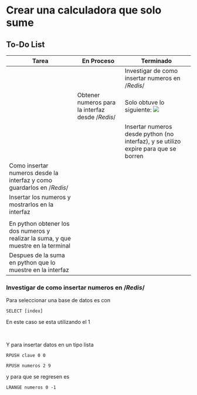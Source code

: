 # Crear una calculadora que solo sume

## To-Do List

| Tarea                                  | En Proceso | Terminado |
|----------------------------------------|------------|-----------|
| |  | Investigar de como insertar numeros en /*Redis*/  |
| | Obtener numeros para la interfaz desde /*Redis*/ | Solo obtuve lo siguiente: <img src="/workspace/Redis_Pruebas/img/dosindices.png"> |
|  | |  Insertar numeros desde python (no interfaz), y se utilizo expire para que se borren |
| Como insertar numeros desde la interfaz y como guardarlos en /*Redis*/ |  |  |
| Insertar los numeros y mostrarlos en la interfaz |  |  |
|  |  |  |
| En python obtener los dos numeros y realizar la suma, y que muestre en la terminal |  |  |
| Despues de la suma en python que lo muestre en la interfaz |  |  |



### Investigar de como insertar numeros en /*Redis*/

Para seleccionar una base de datos es con 

```
SELECT [index]
```
En este caso se esta utilizando el 1

<br>


Y para insertar datos en un tipo lista
```
RPUSH clave 0 0

RPUSH numeros 2 9
```

y para que se regresen es 
```
LRANGE numeros 0 -1
```

